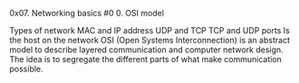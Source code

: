 0x07. Networking basics #0 0. OSI model

Types of network
MAC and IP address
UDP and TCP
TCP and UDP ports
Is the host on the network OSI (Open Systems Interconnection) is an abstract model to describe layered communication and computer network design. The idea is to segregate the different parts of what make communication possible.
